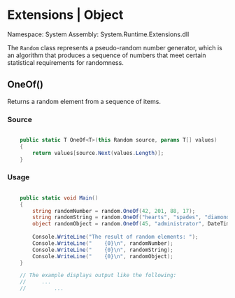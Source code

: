 # Extensions | Object

Namespace: System
Assembly: System.Runtime.Extensions.dll

The `Random` class represents a pseudo-random number generator, which is an algorithm that produces a sequence of numbers that meet certain statistical requirements for randomness.
<br>


## OneOf()

Returns a random element from a sequence of items.

### Source

```csharp

    public static T OneOf<T>(this Random source, params T[] values)
    {
        return values[source.Next(values.Length)];
    }

```

### Usage

```csharp

    public static void Main()
    {
        string randomNumber = random.OneOf(42, 201, 88, 17);
	    string randomString = random.OneOf("hearts", "spades", "diamonds", "clubs");
	    object randomObject = random.OneOf(45, "administrator", DateTime.Now, new object());
   
        Console.WriteLine("The result of random elements: ");
        Console.WriteLine("    {0}\n", randomNumber);
        Console.WriteLine("    {0}\n", randomString);
        Console.WriteLine("    {0}\n", randomObject);
    }

    // The example displays output like the following:
    //     ...
    //         ...

```